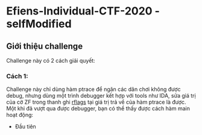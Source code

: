 # Efiens-Individual-CTF-2020 - selfModified

## Giới thiệu challenge

Challenge này có 2 cách giải quyết: 
### Cách 1: 
Challenge này chỉ dùng hàm ptrace để ngăn các dân chơi không được debug, nhưng dùng một trình debugger kết hợp với tools như IDA, sửa giá trị của cờ ZF trong thanh ghi [rflags](https://en.wikipedia.org/wiki/FLAGS_register) tại giá trị trả về của hàm ptrace là được. 
Một khi đã vượt qua được debugger, bạn có thể thấy được cách hàm main hoạt động: 
  - Đầu tiên 

